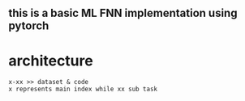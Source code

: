 ## this is a basic ML FNN implementation using pytorch  
# architecture  
    x-xx >> dataset & code  
    x represents main index while xx sub task  

